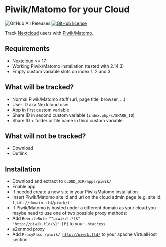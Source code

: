 # Piwik/Matomo for your Cloud
![GitHub All Releases](https://img.shields.io/github/downloads/sualko/cloud_piwik/total.svg)
[![GitHub license](https://img.shields.io/github/license/sualko/cloud_piwik.svg)](https://github.com/sualko/cloud_piwik/blob/master/LICENSE)

Track [Nextcloud](https://nextcloud.com) users with [Piwik/Matomo](https://matomo.org).

## Requirements
- Nextcloud >= 17
- Working Piwik/Matomo installation (tested with 2.14.3)
- Empty custom variable slots on index 1, 2 and 3

## What will be tracked?
- Normal Piwik/Matomo stuff (url, page title, browser, ...)
- User ID aka Nextcloud user
- App in first custom variable
- Share ID in second custom variable (<code>index.php/s/SHARE_ID</code>)
- Share ID + folder or file name in third custom variable

## What will not be tracked?
- Download
- Outlink

## Installation
- Download and extract to <code>CLOUD_DIR/apps/piwik/</code>
- Enable app
- If needed create a new site in your Piwik/Matomo installation
- Insert Piwik/Matomo site id and url on the cloud admin page (e.g. site id: <code>1</code>, url: <code>//domain.tld/piwik/</code>)
- If Piwik/Matomo is hosted under a different domain as your cloud you maybe need to use one of two possible proxy methods:
 - Add <code>RewriteRule "^piwik/(.*)$" "http://piwik.tld/$1" [P]</code> to your <code>.htaccess</code>
 - a2enmod proxy
 - Add <code>ProxyPass /piwik/ http://piwik.tld/</code> to your apache VirtualHost section
